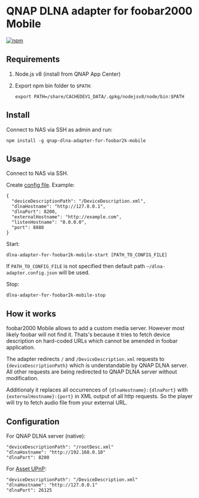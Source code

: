 # QNAP DLNA adapter for foobar2000 Mobile

[![npm](https://img.shields.io/npm/v/qnap-dlna-adapter-for-foobar2k-mobile.svg)](https://www.npmjs.com/package/qnap-dlna-adapter-for-foobar2k-mobile)

## Requirements

1) Node.js v8 (install from QNAP App Center)

2) Export npm bin folder to `$PATH`:

    ```
    export PATH=/share/CACHEDEV1_DATA/.qpkg/nodejsv8/node/bin:$PATH
    ```

## Install

Connect to NAS via SSH as admin and run:

```
npm install -g qnap-dlna-adapter-for-foobar2k-mobile
```

## Usage

Connect to NAS via SSH.

Create [config file](https://github.com/phts/qnap-dlna-adapter-for-foobar2k-mobile/blob/master/dlna-adapter.config.json.example). Example:

```
{
  "deviceDescriptionPath": "/DeviceDescription.xml",
  "dlnaHostname": "http://127.0.0.1",
  "dlnaPort": 8200,
  "externalHostname": "http://example.com",
  "listenHostname": "0.0.0.0",
  "port": 8888
}
```

Start:

```
dlna-adapter-for-foobar2k-mobile-start [PATH_TO_CONFIG_FILE]
```

If `PATH_TO_CONFIG_FILE` is not specified then default path `~/dlna-adapter.config.json` will be used.

Stop:

```
dlna-adapter-for-foobar2k-mobile-stop
```

## How it works

foobar2000 Mobile allows to add a custom media server. However most likely foobar will not find it.
Thats's because it tries to fetch device description on hard-coded URLs which cannot be amended in foobar application.

The adapter redirects `/` and `/DeviceDescription.xml` requests to `{deviceDescriptionPath}` which is understandable by QNAP DLNA server.
All other requests are being redirected to QNAP DLNA server without modification.

Additionaly it replaces all occurrences of `{dlnaHostname}:{dlnaPort}` with `{externalHostname}:{port}` in XML output of all http requests.
So the player will try to fetch audio file from your external URL.

## Configuration

For QNAP DLNA server (native):

```
"deviceDescriptionPath": "/rootDesc.xml"
"dlnaHostname": "http://192.168.0.10"
"dlnaPort": 8200
```

For [Asset UPnP](http://www.dbpoweramp.com/asset-upnp-dlna.htm):

```
"deviceDescriptionPath": "/DeviceDescription.xml"
"dlnaHostname": "http://127.0.0.1"
"dlnaPort": 26125
```
